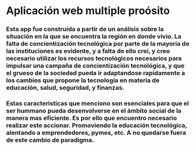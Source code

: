 # Aplicación web multiple proósito

### Esta app fue construída a partir de un análisis sobre la situación en la que se encuentra la región en donde vivio. La falta de concientización tecnológica por parte de la mayoría de las instituciones es evidente, y a falta de ello creí, y creo necesario utilizar los recursos tecnológicos necesarios para impulsar una campaña de concientización tecnológica, y que el grueso de la sociedad pueda ir adaptandose rapidamente a los cambios que propone la tecnología en materia de educación, salud, seguridad, y finanzas.

### Estas caracteristicas que menciono son esenciales para que el ser hummano pueda desenvolverse en el ámbito social de la manera mas eficiente. Es por ello que encuentro necesario realizar este accionar. Promoviendo la educación tecnológica, alentando a emprendedores, pymes, etc. A no quedarse fuera de este cambio de paradigma. 
